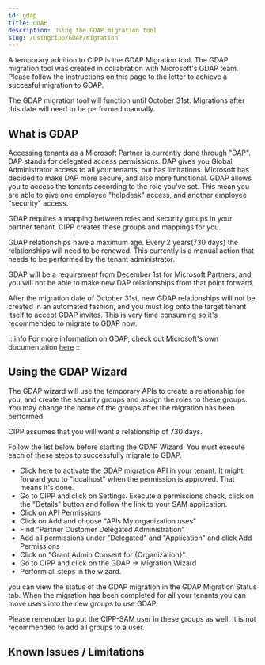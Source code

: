 ```yaml
---
id: gdap
title: GDAP
description: Using the GDAP migration tool
slug: /usingcipp/GDAP/migration
---
```


A temporary addition to CIPP is the GDAP Migration tool. The GDAP migration tool was created in collabration with Microsoft's GDAP team. Please follow the instructions on this page to the letter to achieve a succesful migration to GDAP.

The GDAP migration tool will function until October 31st. Migrations after this date will need to be performed manually.

## What is GDAP

Accessing tenants as a Microsoft Partner is currently done through "DAP". DAP stands for delegated access permissions. DAP gives you Global Administrator access to all your tenants, but has limitations. Microsoft has decided to make DAP more secure, and also more functional. GDAP allows you to access the tenants according to the role you've set. This mean you are able to give one employee "helpdesk" access, and another employee "security" access.

GDAP requires a mapping between roles and security groups in your partner tenant. CIPP creates these groups and mappings for you.

GDAP relationships have a maximum age. Every 2 years(730 days) the relationships will need to be renewed. This currently is a manual action that needs to be performed by the tenant administrator.

GDAP will be a requirement from December 1st for Microsoft Partners, and you will not be able to make new DAP relationships from that point forward.

After the migration date of October 31st, new GDAP relationships will not be created in an automated fashion, and you must log onto the target tenant itself to accept GDAP invites. This is very time consuming so it's recommended to migrate to GDAP now.

:::info
For more information on GDAP, check out Microsoft's own documentation [here](https://learn.microsoft.com/en-us/partner-center/gdap-introduction)
:::

## Using the GDAP Wizard

The GDAP wizard will use the temporary APIs to create a relationship for you, and create the security groups and assign the roles to these groups. You may change the name of the groups after the migration has been performed.

CIPP assumes that you will want a relationship of 730 days.

Follow the list below before starting the GDAP Wizard. You must execute each of these steps to successfully migrate to GDAP.

- Click [here](https://login.microsoftonline.com/common/adminconsent?client_id=faa49500-c38b-4b63-9a77-33fe5492bb26) to activate the GDAP migration API in your tenant. It might forward you to "localhost" when the permission is approved. That means it's done.
- Go to CIPP and click on Settings. Execute a permissions check, click on the "Details" button and follow the link to your SAM application.
- Click on API Permissions
- Click on Add and choose "APIs My organization uses"
- Find "Partner Customer Delegated Administration"
- Add all permissions under "Delegated" and "Application" and click Add Permissions
- Click on "Grant Admin Consent for {Organization}".
- Go to CIPP and click on the GDAP -> Migration Wizard
- Perform all steps in the wizard.

you can view the status of the GDAP migration in the GDAP Migration Status tab. When the migration has been completed for all your tenants you can move users into the new groups to use GDAP.

Please remember to put the CIPP-SAM user in these groups as well. It is not recommended to add all groups to a user.

## Known Issues / Limitations

<NoKnownIssues />
